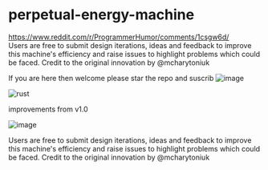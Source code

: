 # perpetual-energy-machine
https://www.reddit.com/r/ProgrammerHumor/comments/1csgw6d/  
Users are free to submit design iterations, ideas and feedback to improve this machine's efficiency and raise issues to highlight problems which could be faced. Credit to the original innovation by @mcharytoniuk  

If you are here then welcome please star the repo and suscrib ![image](https://github.com/Kishlay-notabot/perpetual-energy-machine/assets/67735128/2033170d-13e8-4ac3-a4a4-3a5871d8d610)  


![rust](https://github.com/sysadminmann/perpetual-energy-machine/assets/148331787/c234a842-83ad-4949-b1b8-4b200467741a)

improvements from v1.0

![image](https://github.com/Kishlay-notabot/perpetual-energy-machine/assets/67735128/7fa89f90-bf04-4ece-909e-d38fcdf8fbb5)   



Users are free to submit design iterations, ideas and feedback to improve this machine's efficiency and raise issues to highlight problems which could be faced.
Credit to the original innovation by @mcharytoniuk
